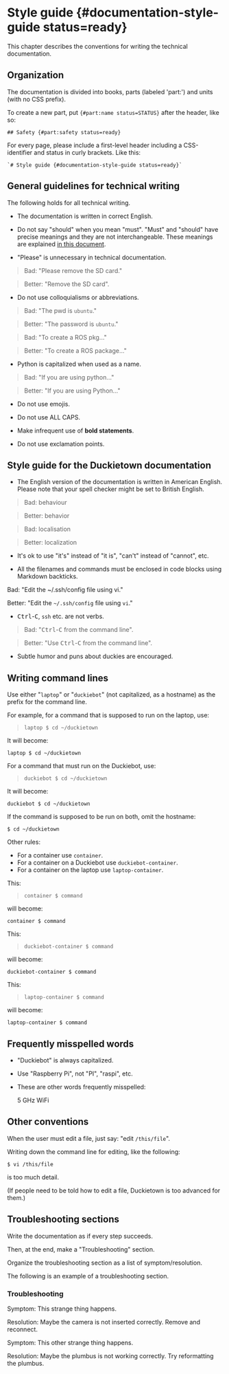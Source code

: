 

# Style guide {#documentation-style-guide status=ready}

This chapter describes the conventions for writing the technical documentation.

## Organization

The documentation is divided into books, parts (labeled 'part:') and units (with no CSS prefix).  


To create a new part, put `{#part:name status=STATUS}` after the header, like so:

    ## Safety {#part:safety status=ready}
    
For every page, please include a first-level header including a CSS-identifier and status in curly brackets. 
Like this:
    
    `# Style guide {#documentation-style-guide status=ready}`
    

## General guidelines for technical writing

The following holds for all technical writing.

- The documentation is written in correct English.

- Do not say "should" when you mean "must". "Must" and "should" have precise
  meanings and they are not interchangeable.
  These meanings are explained [in this document][rfc].

[rfc]: https://www.ietf.org/rfc/rfc2119.txt

- "Please" is unnecessary in technical documentation.

> Bad: "Please remove the SD card."

> Better: "Remove the SD card".

- Do not use colloquialisms or abbreviations.

> Bad: "The pwd is `ubuntu`."

> Better: "The password is `ubuntu`."

> Bad: "To create a ROS pkg..."

> Better: "To create a ROS package..."

- Python is capitalized when used as a name.

> Bad: "If you are using python..."

> Better: "If you are using Python..."

- Do not use emojis.

- Do not use ALL CAPS.

- Make infrequent use of **bold statements**.

- Do not use exclamation points.

## Style guide for the Duckietown documentation

- The English version of the documentation is written in American English. Please note that your spell checker might be set to British English.

> Bad: behaviour

> Better: behavior

> Bad: localisation

> Better: localization


- It's ok to use "it's" instead of "it is", "can't" instead of "cannot", etc.

- All the filenames and commands must be enclosed in code blocks using Markdown backticks.

Bad: "Edit the ~/.ssh/config file using vi."

Better: "Edit the `~/.ssh/config` file using `vi`."

- <kbd>Ctrl</kbd>-<kbd>C</kbd>, `ssh` etc. are not verbs.

> Bad: "<kbd>Ctrl</kbd>-<kbd>C</kbd> from the command line".

> Better: "Use <kbd>Ctrl</kbd>-<kbd>C</kbd> from the command line".

- Subtle humor and puns about duckies are encouraged.

## Writing command lines

Use either "`laptop`" or "`duckiebot`" (not capitalized, as a hostname) as the prefix for the command line.

For example, for a command that is supposed to run
on the laptop, use:

> <pre><code>lap<span>top</span> &#36; cd ~/duckietown</code></pre>

It will become:

    laptop $ cd ~/duckietown

For a command that must run on the Duckiebot, use:

> <pre><code>duckie<span>bot</span> &#36; cd ~/duckietown</code></pre>

It will become:

    duckiebot $ cd ~/duckietown

If the command is supposed to be run on both, omit the hostname:

    $ cd ~/duckietown

Other rules:

* For a container use `container`.
* For a container on a Duckiebot use `duckiebot-container`.
* For a container on the laptop use `laptop-container`.

This:

> <pre><code>conta<span>iner</span> &#36; command</code></pre>

will become:

    container $ command

This:

> <pre><code>duckiebot-conta<span>iner</span> &#36; command</code></pre>

will become:

    duckiebot-container $ command

This:

> <pre><code>laptop-conta<span>iner</span> &#36; command</code></pre>

will become:

    laptop-container $ command


<!--
For a container on a traffic light use `trafficlight-container`:

    trafficlight-container $ echo container


For a command to be run on a traffic light or watchtower use `trafficlight`:

    trafficlight $ echo container
-->

## Frequently misspelled words

- "Duckiebot" is always capitalized.

- Use "Raspberry Pi", not "PI", "raspi", etc.

- These are other words frequently misspelled:

    5 GHz
    WiFi

## Other conventions

When the user must edit a file, just say: "edit `/this/file`".

Writing down the command line for editing, like the following:

    $ vi /this/file

is too much detail.

(If people need to be told how to edit a file, Duckietown is too advanced for them.)

## Troubleshooting sections

Write the documentation as if every step succeeds.

Then, at the end, make a "Troubleshooting" section.

Organize the troubleshooting section as a list of symptom/resolution.

The following is an example of a troubleshooting section.

### Troubleshooting

Symptom: This strange thing happens.

Resolution: Maybe the camera is not inserted correctly. Remove and reconnect.

Symptom: This other strange thing happens.

Resolution: Maybe the plumbus is not working correctly. Try reformatting the plumbus.

 
